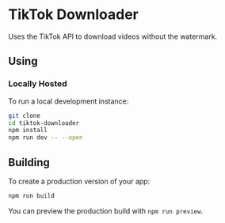 # TikTok Downloader
Uses the TikTok API to download videos without the watermark.

## Using

### Locally Hosted

To run a local development instance:
```bash
git clone
cd tiktok-downloader
npm install
npm run dev -- --open
```

## Building

To create a production version of your app:

```bash
npm run build
```

You can preview the production build with `npm run preview`.
